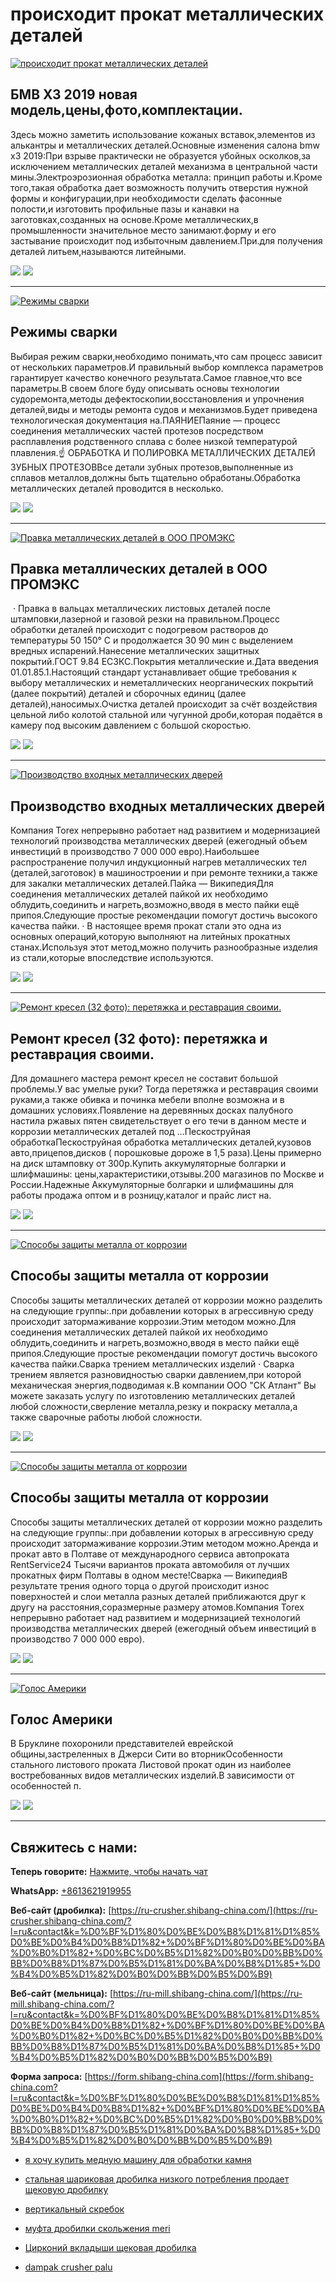 # происходит прокат металлических деталей

<a href="https://swt.shibang-china.com/?l=ru&img&k=%D0%BF%D1%80%D0%BE%D0%B8%D1%81%D1%85%D0%BE%D0%B4%D0%B8%D1%82+%D0%BF%D1%80%D0%BE%D0%BA%D0%B0%D1%82+%D0%BC%D0%B5%D1%82%D0%B0%D0%BB%D0%BB%D0%B8%D1%87%D0%B5%D1%81%D0%BA%D0%B8%D1%85+%D0%B4%D0%B5%D1%82%D0%B0%D0%BB%D0%B5%D0%B9" target="_blank">![происходит прокат металлических деталей](http://static.shibang-china.com/all-800x300/1490.jpg)</a>

## БМВ Х3 2019 новая модель,цены,фото,комплектации.
Здесь можно заметить использование кожаных вставок,элементов из алькантры и металлических деталей.Основные изменения салона bmw x3 2019:При взрыве практически не образуется убойных осколков,за исключением металлических деталей механизма в центральной части мины.Электроэрозионная обработка металла: принцип работы и.Кроме того,такая обработка дает возможность получить отверстия нужной формы и конфигурации,при необходимости сделать фасонные полости,и изготовить профильные пазы и канавки на заготовках,созданных на основе.Кроме металлических,в промышленности значительное место занимают.форму и его застывание происходит под избыточным давлением.При.для получения деталей литьем,называются литейными.


<a href="https://whatsapp.shibangsoft.com/WhatsApp.php" target="_blank" title="WhatsApp">![](http://static.shibang-china.com/icon/whatsapp.png)</a> <a href="https://swt.shibang-china.com/?l=ru&icon&k=%D0%BF%D1%80%D0%BE%D0%B8%D1%81%D1%85%D0%BE%D0%B4%D0%B8%D1%82+%D0%BF%D1%80%D0%BE%D0%BA%D0%B0%D1%82+%D0%BC%D0%B5%D1%82%D0%B0%D0%BB%D0%BB%D0%B8%D1%87%D0%B5%D1%81%D0%BA%D0%B8%D1%85+%D0%B4%D0%B5%D1%82%D0%B0%D0%BB%D0%B5%D0%B9" target="_blank">![](http://static.shibang-china.com/icon/chat-ru.png)</a>

---

<a href="https://swt.shibang-china.com/?l=ru&img&k=%D0%BF%D1%80%D0%BE%D0%B8%D1%81%D1%85%D0%BE%D0%B4%D0%B8%D1%82+%D0%BF%D1%80%D0%BE%D0%BA%D0%B0%D1%82+%D0%BC%D0%B5%D1%82%D0%B0%D0%BB%D0%BB%D0%B8%D1%87%D0%B5%D1%81%D0%BA%D0%B8%D1%85+%D0%B4%D0%B5%D1%82%D0%B0%D0%BB%D0%B5%D0%B9" target="_blank">![Режимы сварки](http://static.shibang-china.com/all-800x300/1375.jpg)</a>

## Режимы сварки
Выбирая режим сварки,необходимо понимать,что сам процесс зависит от нескольких параметров.И правильный выбор комплекса параметров гарантирует качество конечного результата.Самое главное,что все параметры.В своем блоге буду описывать основы технологии судоремонта,методы дефектоскопии,восстановления и упрочнения деталей,виды и методы ремонта судов и механизмов.Будет приведена технологическая документация на.ПАЯНИЕПаяние — процесс соединения металлических частей протезов посредством расплавления родственного сплава с более низкой температурой плавления.☝ ОБРАБОТКА И ПОЛИРОВКА МЕТАЛЛИЧЕСКИХ ДЕТАЛЕЙ ЗУБНЫХ ПРОТЕЗОВВсе детали зубных протезов,выполненные из сплавов металлов,должны быть тщательно обработаны.Обработка металлических деталей проводится в несколько.


<a href="https://whatsapp.shibangsoft.com/WhatsApp.php" target="_blank" title="WhatsApp">![](http://static.shibang-china.com/icon/whatsapp.png)</a> <a href="https://swt.shibang-china.com/?l=ru&icon&k=%D0%BF%D1%80%D0%BE%D0%B8%D1%81%D1%85%D0%BE%D0%B4%D0%B8%D1%82+%D0%BF%D1%80%D0%BE%D0%BA%D0%B0%D1%82+%D0%BC%D0%B5%D1%82%D0%B0%D0%BB%D0%BB%D0%B8%D1%87%D0%B5%D1%81%D0%BA%D0%B8%D1%85+%D0%B4%D0%B5%D1%82%D0%B0%D0%BB%D0%B5%D0%B9" target="_blank">![](http://static.shibang-china.com/icon/chat-ru.png)</a>

---

<a href="https://swt.shibang-china.com/?l=ru&img&k=%D0%BF%D1%80%D0%BE%D0%B8%D1%81%D1%85%D0%BE%D0%B4%D0%B8%D1%82+%D0%BF%D1%80%D0%BE%D0%BA%D0%B0%D1%82+%D0%BC%D0%B5%D1%82%D0%B0%D0%BB%D0%BB%D0%B8%D1%87%D0%B5%D1%81%D0%BA%D0%B8%D1%85+%D0%B4%D0%B5%D1%82%D0%B0%D0%BB%D0%B5%D0%B9" target="_blank">![Правка металлических деталей в ООО ПРОМЭКС](http://static.shibang-china.com/all-800x300/939.jpg)</a>

## Правка металлических деталей в ООО ПРОМЭКС
&nbsp;&#0183;&#32;Правка в вальцах металлических листовых деталей после штамповки,лазерной и газовой резки на правильном.Процесс обработки деталей происходит с подогревом растворов до температуры 50 150&#176; С и продолжается 30 90 мин с выделением вредных испарений.Нанесение металлических защитных покрытий.ГОСТ 9.84 ЕСЗКС.Покрытия металлические и.Дата введения 01.01.85.1.Настоящий стандарт устанавливает общие требования к выбору металлических и неметаллических неорганических покрытий (далее покрытий) деталей и сборочных единиц (далее деталей),наносимых.Очистка деталей происходит за счёт воздействия цельной либо колотой стальной или чугунной дроби,которая подаётся в камеру под высоким давлением с большой скоростью.


<a href="https://whatsapp.shibangsoft.com/WhatsApp.php" target="_blank" title="WhatsApp">![](http://static.shibang-china.com/icon/whatsapp.png)</a> <a href="https://swt.shibang-china.com/?l=ru&icon&k=%D0%BF%D1%80%D0%BE%D0%B8%D1%81%D1%85%D0%BE%D0%B4%D0%B8%D1%82+%D0%BF%D1%80%D0%BE%D0%BA%D0%B0%D1%82+%D0%BC%D0%B5%D1%82%D0%B0%D0%BB%D0%BB%D0%B8%D1%87%D0%B5%D1%81%D0%BA%D0%B8%D1%85+%D0%B4%D0%B5%D1%82%D0%B0%D0%BB%D0%B5%D0%B9" target="_blank">![](http://static.shibang-china.com/icon/chat-ru.png)</a>

---

<a href="https://swt.shibang-china.com/?l=ru&img&k=%D0%BF%D1%80%D0%BE%D0%B8%D1%81%D1%85%D0%BE%D0%B4%D0%B8%D1%82+%D0%BF%D1%80%D0%BE%D0%BA%D0%B0%D1%82+%D0%BC%D0%B5%D1%82%D0%B0%D0%BB%D0%BB%D0%B8%D1%87%D0%B5%D1%81%D0%BA%D0%B8%D1%85+%D0%B4%D0%B5%D1%82%D0%B0%D0%BB%D0%B5%D0%B9" target="_blank">![Производство входных металлических дверей](http://static.shibang-china.com/all-800x300/445.jpg)</a>

## Производство входных металлических дверей
Компания Torex непрерывно работает над развитием и модернизацией технологий производства металлических дверей (ежегодный объем инвестиций в производство 7 000 000 евро).Наибольшее распространение получил индукционный нагрев металлических тел (деталей,заготовок) в машиностроении и при ремонте техники,а также для закалки металлических деталей.Пайка — ВикипедияДля соединения металлических деталей пайкой их необходимо облудить,соединить и нагреть,возможно,вводя в место пайки ещё припоя.Следующие простые рекомендации помогут достичь высокого качества пайки.&nbsp;&#0183;&#32;В настоящее время прокат стали это одна из основных операций,которую выполняют на литейных прокатных станах.Используя этот метод,можно получить разнообразные изделия из стали,которые впоследствие используются.


<a href="https://whatsapp.shibangsoft.com/WhatsApp.php" target="_blank" title="WhatsApp">![](http://static.shibang-china.com/icon/whatsapp.png)</a> <a href="https://swt.shibang-china.com/?l=ru&icon&k=%D0%BF%D1%80%D0%BE%D0%B8%D1%81%D1%85%D0%BE%D0%B4%D0%B8%D1%82+%D0%BF%D1%80%D0%BE%D0%BA%D0%B0%D1%82+%D0%BC%D0%B5%D1%82%D0%B0%D0%BB%D0%BB%D0%B8%D1%87%D0%B5%D1%81%D0%BA%D0%B8%D1%85+%D0%B4%D0%B5%D1%82%D0%B0%D0%BB%D0%B5%D0%B9" target="_blank">![](http://static.shibang-china.com/icon/chat-ru.png)</a>

---

<a href="https://swt.shibang-china.com/?l=ru&img&k=%D0%BF%D1%80%D0%BE%D0%B8%D1%81%D1%85%D0%BE%D0%B4%D0%B8%D1%82+%D0%BF%D1%80%D0%BE%D0%BA%D0%B0%D1%82+%D0%BC%D0%B5%D1%82%D0%B0%D0%BB%D0%BB%D0%B8%D1%87%D0%B5%D1%81%D0%BA%D0%B8%D1%85+%D0%B4%D0%B5%D1%82%D0%B0%D0%BB%D0%B5%D0%B9" target="_blank">![Ремонт кресел (32 фото): перетяжка и реставрация своими.](http://static.shibang-china.com/all-800x300/502.jpg)</a>

## Ремонт кресел (32 фото): перетяжка и реставрация своими.
Для домашнего мастера ремонт кресел не составит большой проблемы.У вас умелые руки? Тогда перетяжка и реставрация своими руками,а также обивка и починка мебели вполне возможна и в домашних условиях.Появление на деревянных досках палубного настила ржавых пятен свидетельствует о его течи в данном месте и коррозии металлических деталей под …Пескоструйная обработкаПескоструйная обработка металлических деталей,кузовов авто,прицепов,дисков ( порошковые дороже в 1,5 раза).Цены примерно на диск штамповку от 300р.Купить аккумуляторные болгарки и шлифмашины: цены,характеристики,отзывы.200 магазинов по Москве и России.Надежные Аккумуляторные болгарки и шлифмашины для работы продажа оптом и в розницу,каталог и прайс лист на.


<a href="https://whatsapp.shibangsoft.com/WhatsApp.php" target="_blank" title="WhatsApp">![](http://static.shibang-china.com/icon/whatsapp.png)</a> <a href="https://swt.shibang-china.com/?l=ru&icon&k=%D0%BF%D1%80%D0%BE%D0%B8%D1%81%D1%85%D0%BE%D0%B4%D0%B8%D1%82+%D0%BF%D1%80%D0%BE%D0%BA%D0%B0%D1%82+%D0%BC%D0%B5%D1%82%D0%B0%D0%BB%D0%BB%D0%B8%D1%87%D0%B5%D1%81%D0%BA%D0%B8%D1%85+%D0%B4%D0%B5%D1%82%D0%B0%D0%BB%D0%B5%D0%B9" target="_blank">![](http://static.shibang-china.com/icon/chat-ru.png)</a>

---

<a href="https://swt.shibang-china.com/?l=ru&img&k=%D0%BF%D1%80%D0%BE%D0%B8%D1%81%D1%85%D0%BE%D0%B4%D0%B8%D1%82+%D0%BF%D1%80%D0%BE%D0%BA%D0%B0%D1%82+%D0%BC%D0%B5%D1%82%D0%B0%D0%BB%D0%BB%D0%B8%D1%87%D0%B5%D1%81%D0%BA%D0%B8%D1%85+%D0%B4%D0%B5%D1%82%D0%B0%D0%BB%D0%B5%D0%B9" target="_blank">![Способы защиты металла от коррозии](http://static.shibang-china.com/all-800x300/765.jpg)</a>

## Способы защиты металла от коррозии
Способы защиты металлических деталей от коррозии можно разделить на следующие группы:.при добавлении которых в агрессивную среду происходит затормаживание коррозии.Этим методом можно.Для соединения металлических деталей пайкой их необходимо облудить,соединить и нагреть,возможно,вводя в место пайки ещё припоя.Следующие простые рекомендации помогут достичь высокого качества пайки.Сварка трением металлических изделий&nbsp;&#0183;&#32;Сварка трением является разновидностью сварки давлением,при которой механическая энергия,подводимая к.В компании ООО &quot;СК Атлант&quot; Вы можете заказать услугу по изготовлению металлических деталей любой сложности,сверление металла,резку и покраску металла,а также сварочные работы любой сложности.


<a href="https://whatsapp.shibangsoft.com/WhatsApp.php" target="_blank" title="WhatsApp">![](http://static.shibang-china.com/icon/whatsapp.png)</a> <a href="https://swt.shibang-china.com/?l=ru&icon&k=%D0%BF%D1%80%D0%BE%D0%B8%D1%81%D1%85%D0%BE%D0%B4%D0%B8%D1%82+%D0%BF%D1%80%D0%BE%D0%BA%D0%B0%D1%82+%D0%BC%D0%B5%D1%82%D0%B0%D0%BB%D0%BB%D0%B8%D1%87%D0%B5%D1%81%D0%BA%D0%B8%D1%85+%D0%B4%D0%B5%D1%82%D0%B0%D0%BB%D0%B5%D0%B9" target="_blank">![](http://static.shibang-china.com/icon/chat-ru.png)</a>

---

<a href="https://swt.shibang-china.com/?l=ru&img&k=%D0%BF%D1%80%D0%BE%D0%B8%D1%81%D1%85%D0%BE%D0%B4%D0%B8%D1%82+%D0%BF%D1%80%D0%BE%D0%BA%D0%B0%D1%82+%D0%BC%D0%B5%D1%82%D0%B0%D0%BB%D0%BB%D0%B8%D1%87%D0%B5%D1%81%D0%BA%D0%B8%D1%85+%D0%B4%D0%B5%D1%82%D0%B0%D0%BB%D0%B5%D0%B9" target="_blank">![Способы защиты металла от коррозии](http://static.shibang-china.com/all-800x300/871.jpg)</a>

## Способы защиты металла от коррозии
Способы защиты металлических деталей от коррозии можно разделить на следующие группы:.при добавлении которых в агрессивную среду происходит затормаживание коррозии.Этим методом можно.Аренда и прокат авто в Полтаве от международного сервиса автопроката RentService24 Тысячи вариантов проката автомобиля от лучших прокатных фирм Полтавы в одном месте!Сварка — ВикипедияВ результате трения одного торца о другой происходит износ поверхностей и слои металла разных деталей приближаются друг к другу на расстояния,соразмерные размеру атомов.Компания Torex непрерывно работает над развитием и модернизацией технологий производства металлических дверей (ежегодный объем инвестиций в производство 7 000 000 евро).


<a href="https://whatsapp.shibangsoft.com/WhatsApp.php" target="_blank" title="WhatsApp">![](http://static.shibang-china.com/icon/whatsapp.png)</a> <a href="https://swt.shibang-china.com/?l=ru&icon&k=%D0%BF%D1%80%D0%BE%D0%B8%D1%81%D1%85%D0%BE%D0%B4%D0%B8%D1%82+%D0%BF%D1%80%D0%BE%D0%BA%D0%B0%D1%82+%D0%BC%D0%B5%D1%82%D0%B0%D0%BB%D0%BB%D0%B8%D1%87%D0%B5%D1%81%D0%BA%D0%B8%D1%85+%D0%B4%D0%B5%D1%82%D0%B0%D0%BB%D0%B5%D0%B9" target="_blank">![](http://static.shibang-china.com/icon/chat-ru.png)</a>

---

<a href="https://swt.shibang-china.com/?l=ru&img&k=%D0%BF%D1%80%D0%BE%D0%B8%D1%81%D1%85%D0%BE%D0%B4%D0%B8%D1%82+%D0%BF%D1%80%D0%BE%D0%BA%D0%B0%D1%82+%D0%BC%D0%B5%D1%82%D0%B0%D0%BB%D0%BB%D0%B8%D1%87%D0%B5%D1%81%D0%BA%D0%B8%D1%85+%D0%B4%D0%B5%D1%82%D0%B0%D0%BB%D0%B5%D0%B9" target="_blank">![Голос Америки](http://static.shibang-china.com/all-800x300/300.jpg)</a>

## Голос Америки
В Бруклине похоронили представителей еврейской общины,застреленных в Джерси Сити во вторникОсобенности стального листового проката Листовой прокат один из наиболее востребованных видов металлических изделий.В зависимости от особенностей п.

<a href="https://whatsapp.shibangsoft.com/WhatsApp.php" target="_blank" title="WhatsApp">![](http://static.shibang-china.com/icon/whatsapp.png)</a> <a href="https://swt.shibang-china.com/?l=ru&icon&k=%D0%BF%D1%80%D0%BE%D0%B8%D1%81%D1%85%D0%BE%D0%B4%D0%B8%D1%82+%D0%BF%D1%80%D0%BE%D0%BA%D0%B0%D1%82+%D0%BC%D0%B5%D1%82%D0%B0%D0%BB%D0%BB%D0%B8%D1%87%D0%B5%D1%81%D0%BA%D0%B8%D1%85+%D0%B4%D0%B5%D1%82%D0%B0%D0%BB%D0%B5%D0%B9" target="_blank">![](http://static.shibang-china.com/icon/chat-ru.png)</a>

---
## Свяжитесь с нами:

**Теперь говорите:** [Нажмите, чтобы начать чат](https://swt.shibang-china.com?l=ru&contact&k=%D0%BF%D1%80%D0%BE%D0%B8%D1%81%D1%85%D0%BE%D0%B4%D0%B8%D1%82+%D0%BF%D1%80%D0%BE%D0%BA%D0%B0%D1%82+%D0%BC%D0%B5%D1%82%D0%B0%D0%BB%D0%BB%D0%B8%D1%87%D0%B5%D1%81%D0%BA%D0%B8%D1%85+%D0%B4%D0%B5%D1%82%D0%B0%D0%BB%D0%B5%D0%B9)

**WhatsApp:**  [+8613621919955](https://whatsapp.shibangsoft.com/WhatsApp.php)

**Веб-сайт (дробилка):** [https://ru-crusher.shibang-china.com/](https://ru-crusher.shibang-china.com/?l=ru&contact&k=%D0%BF%D1%80%D0%BE%D0%B8%D1%81%D1%85%D0%BE%D0%B4%D0%B8%D1%82+%D0%BF%D1%80%D0%BE%D0%BA%D0%B0%D1%82+%D0%BC%D0%B5%D1%82%D0%B0%D0%BB%D0%BB%D0%B8%D1%87%D0%B5%D1%81%D0%BA%D0%B8%D1%85+%D0%B4%D0%B5%D1%82%D0%B0%D0%BB%D0%B5%D0%B9)

**Веб-сайт (мельница):** [https://ru-mill.shibang-china.com/](https://ru-mill.shibang-china.com/?l=ru&contact&k=%D0%BF%D1%80%D0%BE%D0%B8%D1%81%D1%85%D0%BE%D0%B4%D0%B8%D1%82+%D0%BF%D1%80%D0%BE%D0%BA%D0%B0%D1%82+%D0%BC%D0%B5%D1%82%D0%B0%D0%BB%D0%BB%D0%B8%D1%87%D0%B5%D1%81%D0%BA%D0%B8%D1%85+%D0%B4%D0%B5%D1%82%D0%B0%D0%BB%D0%B5%D0%B9)

**Форма запроса:** [https://form.shibang-china.com](https://form.shibang-china.com?l=ru&contact&k=%D0%BF%D1%80%D0%BE%D0%B8%D1%81%D1%85%D0%BE%D0%B4%D0%B8%D1%82+%D0%BF%D1%80%D0%BE%D0%BA%D0%B0%D1%82+%D0%BC%D0%B5%D1%82%D0%B0%D0%BB%D0%BB%D0%B8%D1%87%D0%B5%D1%81%D0%BA%D0%B8%D1%85+%D0%B4%D0%B5%D1%82%D0%B0%D0%BB%D0%B5%D0%B9)

* [я хочу купить медную машину для обработки камня](../133/%D1%8F%20%D1%85%D0%BE%D1%87%D1%83%20%D0%BA%D1%83%D0%BF%D0%B8%D1%82%D1%8C%20%D0%BC%D0%B5%D0%B4%D0%BD%D1%83%D1%8E%20%D0%BC%D0%B0%D1%88%D0%B8%D0%BD%D1%83%20%D0%B4%D0%BB%D1%8F%20%D0%BE%D0%B1%D1%80%D0%B0%D0%B1%D0%BE%D1%82%D0%BA%D0%B8%20%D0%BA%D0%B0%D0%BC%D0%BD%D1%8F.md)

* [стальная шариковая дробилка низкого потребления продает щековую дробилку](../131/%D1%81%D1%82%D0%B0%D0%BB%D1%8C%D0%BD%D0%B0%D1%8F%20%D1%88%D0%B0%D1%80%D0%B8%D0%BA%D0%BE%D0%B2%D0%B0%D1%8F%20%D0%B4%D1%80%D0%BE%D0%B1%D0%B8%D0%BB%D0%BA%D0%B0%20%D0%BD%D0%B8%D0%B7%D0%BA%D0%BE%D0%B3%D0%BE%20%D0%BF%D0%BE%D1%82%D1%80%D0%B5%D0%B1%D0%BB%D0%B5%D0%BD%D0%B8%D1%8F%20%D0%BF%D1%80%D0%BE%D0%B4%D0%B0%D0%B5%D1%82%20%D1%89%D0%B5%D0%BA%D0%BE%D0%B2%D1%83%D1%8E%20%D0%B4%D1%80%D0%BE%D0%B1%D0%B8%D0%BB%D0%BA%D1%83.md)

* [вертикальный скребок](../135/%D0%B2%D0%B5%D1%80%D1%82%D0%B8%D0%BA%D0%B0%D0%BB%D1%8C%D0%BD%D1%8B%D0%B9%20%D1%81%D0%BA%D1%80%D0%B5%D0%B1%D0%BE%D0%BA.md)

* [муфта дробилки скольжения meri](../135/%D0%BC%D1%83%D1%84%D1%82%D0%B0%20%D0%B4%D1%80%D0%BE%D0%B1%D0%B8%D0%BB%D0%BA%D0%B8%20%D1%81%D0%BA%D0%BE%D0%BB%D1%8C%D0%B6%D0%B5%D0%BD%D0%B8%D1%8F%20meri.md)

* [Цирконий вкладыши щековая дробилка](../135/%D0%A6%D0%B8%D1%80%D0%BA%D0%BE%D0%BD%D0%B8%D0%B9%20%D0%B2%D0%BA%D0%BB%D0%B0%D0%B4%D1%8B%D1%88%D0%B8%20%D1%89%D0%B5%D0%BA%D0%BE%D0%B2%D0%B0%D1%8F%20%D0%B4%D1%80%D0%BE%D0%B1%D0%B8%D0%BB%D0%BA%D0%B0.md)

* [dampak crusher palu](../134/dampak%20crusher%20palu.md)